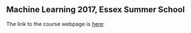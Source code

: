 ## Machine Learning 2017, Essex Summer School

The link to the course webpage is [here](https://philippbroniecki.github.io/ML2017.io/):
